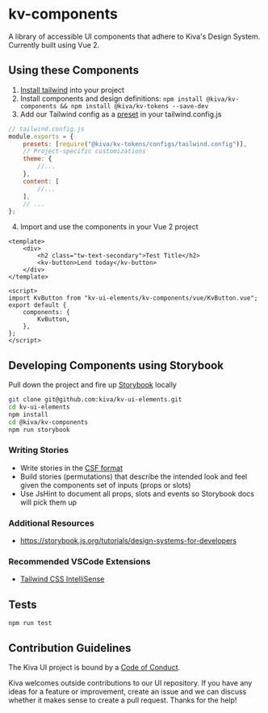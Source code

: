 # kv-components

A library of accessible UI components that adhere to Kiva's Design System. Currently built using Vue 2.

## Using these Components

1. [Install tailwind](https://tailwindcss.com/docs/installation) into your project
2. Install components and design definitions:
   `npm install @kiva/kv-components && npm install @kiva/kv-tokens --save-dev`
3. Add our Tailwind config as a [preset](https://tailwindcss.com/docs/configuration#presets) in your tailwind.config.js

```js
// tailwind.config.js
module.exports = {
	presets: [require("@kiva/kv-tokens/configs/tailwind.config")],
	// Project-specific customizations
	theme: {
		//...
	},
	content: [
		//...
	],
	// ...
};
```

4. Import and use the components in your Vue 2 project

```vue
<template>
	<div>
		<h2 class="tw-text-secondary">Test Title</h2>
		<kv-button>Lend today</kv-button>
	</div>
</template>

<script>
import KvButton from "kv-ui-elements/kv-components/vue/KvButton.vue";
export default {
	components: {
		KvButton,
	},
};
</script>
```

## Developing Components using Storybook

Pull down the project and fire up [Storybook](https://storybook.js.org/) locally

```sh
git clone git@github.com:kiva/kv-ui-elements.git
cd kv-ui-elements
npm install
cd @kiva/kv-components
npm run storybook
```

### Writing Stories

-   Write stories in the [CSF format](https://storybook.js.org/docs/vue/writing-stories/introduction)
-   Build stories (permutations) that describe the intended look and feel given the components set of inputs (props or slots)
-   Use JsHint to document all props, slots and events so Storybook docs will pick them up

### Additional Resources

-   https://storybook.js.org/tutorials/design-systems-for-developers

### Recommended VSCode Extensions

-   [Tailwind CSS IntelliSense](https://marketplace.visualstudio.com/items?itemName=bradlc.vscode-tailwindcss)

## Tests

`npm run test`

## Contribution Guidelines

The Kiva UI project is bound by a [Code of Conduct](https://github.com/kiva/ui/blob/master/code_of_conduct.md).

Kiva welcomes outside contributions to our UI repository. If you have any ideas for a feature or improvement, create an issue and we can discuss whether it makes sense to create a pull request. Thanks for the help!
